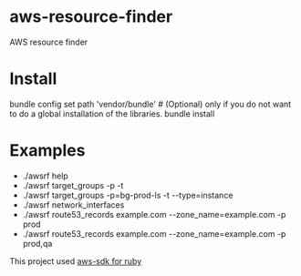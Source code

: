 # aws-resource-finder
AWS resource finder

# Install
bundle config set path 'vendor/bundle' # (Optional) only if you do not want to do a global installation of the libraries.
bundle install

# Examples
-  ./awsrf help
-  ./awsrf target_groups -p <aws-profile> -t <ip>
-  ./awsrf target_groups -p=bg-prod-ls -t --type=instance <instance-id>
-  ./awsrf network_interfaces  <ip>
-  ./awsrf route53_records example.com --zone_name=example.com -p prod
-  ./awsrf route53_records example.com --zone_name=example.com -p prod,qa

This project used [aws-sdk for ruby](https://docs.aws.amazon.com/sdk-for-ruby/v3/api/)

